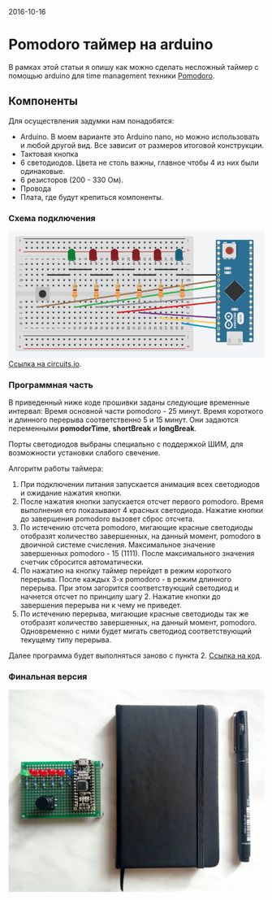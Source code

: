 <time>2016-10-16</time>
# Pomodoro таймер на arduino

В рамках этой статьи я опишу как можно сделать несложный таймер с помощью arduino для time management техники [Pomodoro](https://en.wikipedia.org/wiki/Pomodoro_Technique).

## Компоненты
Для осуществления задумки нам понадобятся:
- Arduino. В моем варианте это Arduino nano, но можно использовать и любой другой вид. Все зависит от размеров итоговой конструкции.
- Тактовая кнопка
- 6 светодиодов. Цвета не столь важны, главное чтобы 4 из них были одинаковые.
- 6 резисторов (200 - 330 Ом).
- Провода
- Плата, где будут крепиться компоненты.


### Схема подключения
![](posts/images/pomodoro/1.jpg)
[Ссылка на circuits.io](https://circuits.io/circuits/2956930-pomodoro-timer).

### Программная часть
В приведенный ниже коде прошивки заданы следующие временные интервал:
Время основной части pomodoro - 25 минут.
Время короткого и длинного перерыва соответственно 5 и 15 минут.
Они задаются переменными **pomodorTime**, **shortBreak** и **longBreak**.

Порты светодиодов выбраны специально с поддержкой ШИМ, для возможности установки слабого свечение.

Алгоритм работы таймера:
1) При подключении питания запускается анимация всех светодиодов и ожидание нажатия кнопки.
2) После нажатия кнопки запускается отсчет первого pomodoro. Время выполнения его показывают 4 красных светодиода. Нажатие кнопки до завершения pomodoro вызовет сброс отсчета.
3) По истечению отсчета pomodoro, мигающие красные светодиоды отобразят количество завершенных, на данный момент, pomodoro в двоичной системе счисления. Максимальное значение завершенных pomodoro - 15 (1111). После максимального значения счетчик сбросится автоматически.
4) По нажатию на кнопку таймер перейдет в режим короткого перерыва. После каждых 3-х pomodoro - в режим длинного перерыва. При этом загорится соответствующий светодиод и начнется отсчет по принципу шагу 2. Нажатие кнопки до завершения перерыва ни к чему не приведет.
5) По истечению перерыва, мигающие красные светодиоды так же отобразят количество завершенных, на данный момент, pomodoro. Одновременно с ними будет мигать светодиод соответствующий текущему типу перерыва.

Далее программа будет выполняться заново с пункта 2.
[Ссылка на код](https://dl.dropboxusercontent.com/u/80313909/pomodoro.ino).

### Финальная версия
![](posts/images/pomodoro/2.jpg)